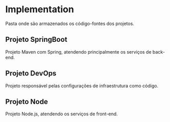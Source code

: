 # Implementation
Pasta onde são armazenados os código-fontes dos projetos. 
## Projeto SpringBoot
Projeto Maven com Spring, atendendo principalmente os serviços de back-end.
## Projeto DevOps
Projeto responsável pelas configurações de infraestrutura como código.
## Projeto Node
Projeto Node.js, atendendo os serviços de front-end.
